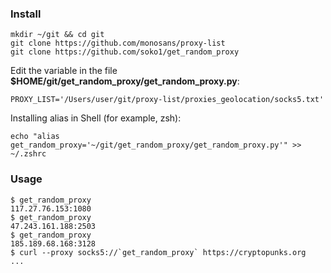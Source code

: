 ### Install

```
mkdir ~/git && cd git
git clone https://github.com/monosans/proxy-list
git clone https://github.com/soko1/get_random_proxy
```

Edit the variable in the file **$HOME/git/get_random_proxy/get_random_proxy.py**:

```
PROXY_LIST='/Users/user/git/proxy-list/proxies_geolocation/socks5.txt'
```

Installing alias in Shell (for example, zsh):
```
echo "alias get_random_proxy='~/git/get_random_proxy/get_random_proxy.py'" >> ~/.zshrc
```

### Usage

```
$ get_random_proxy                        
117.27.76.153:1080
$ get_random_proxy
47.243.161.188:2503
$ get_random_proxy
185.189.68.168:3128
$ curl --proxy socks5://`get_random_proxy` https://cryptopunks.org
...
```
